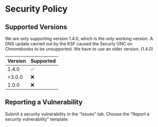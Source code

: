# Security Policy

## Supported Versions

We are only supporting version 1.4.0, which is the only working version. A DNS update carried out by the KSF caused the Securly ONC on Chromebooks to be unsupported. We have to use an older version. (1.4.0)

| Version | Supported          |
| ------- | ------------------ |
| 1.4.0   | :white_check_mark: |
| >3.0.0  | :x:                |
| 1.0.0   | :x:                |

## Reporting a Vulnerability

Submit a security vulnerability in the "Issues" tab. Choose the "Report a security vulnerability" template.
